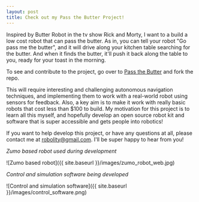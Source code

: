 ```yaml
---
layout: post
title: Check out my Pass the Butter Project!
---
```


Inspired by Butter Robot in the tv show Rick and Morty, I want to a build a low cost robot that can pass the butter. As in, you can tell your robot "Go pass me the butter", and it will drive along your kitchen table searching for the butter. And when it finds the butter, it'll push it back along the table to you, ready for your toast in the morning.

To see and contribute to the project, go over to [Pass the Butter](https://github.com/robolity/pass-the-butter/) and fork the repo.

This will require interesting and challenging autonomous navigation techniques, and implementing them to work with a real-world robot using sensors for feedback. Also, a key aim is to make it work with really basic robots that cost less than $100 to build. My motivation for this project is to learn all this myself, and hopefully develop an open source robot kit and software that is super accessible and gets people into robotics!

If you want to help develop this project, or have any questions at all, please contact me at robolity@gmail.com. I'll be super happy to hear from you!

*Zumo based robot used during development*

![Zumo based robot]({{ site.baseurl }}/images/zumo_robot_web.jpg)


*Control and simulation software being developed*

![Control and simulation software]({{ site.baseurl }}/images/control_software.png)
